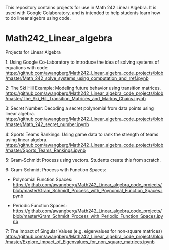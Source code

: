 This repository contains projects for use in Math 242 Linear Algebra. It is used with Google Colaboratory, and is intended to help students learn how to do linear algebra using code.

# Math242_Linear_algebra
Projects for Linear Algebra

1:  Using Google Co-Laboratory to introduce the idea of solving systems of equations with code:
https://github.com/awangberg/Math242_Linear_algebra_code_projects/blob/master/Math_242_solve_systems_using_computation_and_rref.ipynb

2:  The Ski Hill Example:  Modeling future behavior using transition matrices.  
https://github.com/awangberg/Math242_Linear_algebra_code_projects/blob/master/The_Ski_Hill_Transition_Matrices_and_Markov_Chains.ipynb

3:  Secret Number:  Decoding a secret polynomial from data points using linear algebra.
https://github.com/awangberg/Math242_Linear_algebra_code_projects/blob/master/Math_242_secret_number.ipynb

4:  Sports Teams Rankings:  Using game data to rank the strength of teams using linear algebra.
https://github.com/awangberg/Math242_Linear_algebra_code_projects/blob/master/Sports_Teams_Rankings.ipynb

5:  Gram-Schmidt Process using vectors.  Students create this from scratch.

6:  Gram-Schmidt Process with Function Spaces:
  * Polynomial Function Spaces:
https://github.com/awangberg/Math242_Linear_algebra_code_projects/blob/master/Gram_Schmidt_Process_with_Poynomial_Function_Spaces.ipynb

  * Periodic Function Spaces:
https://github.com/awangberg/Math242_Linear_algebra_code_projects/blob/master/Gram_Schmidt_Process_with_Periodic_Function_Spaces.ipynb

7: The Impact of Singular Values (e.g. eigenvalues for non-square matrices)
https://github.com/awangberg/Math242_Linear_algebra_code_projects/blob/master/Explore_Impact_of_Eigenvalues_for_non_square_matrices.ipynb
